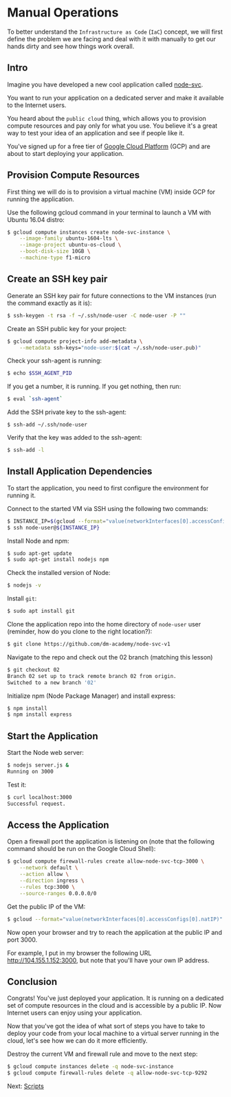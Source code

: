 # Manual Operations

To better understand the `Infrastructure as Code` (`IaC`) concept, we will first define the problem we are facing and deal with it with manually to get our hands dirty and see how things work overall.

## Intro

Imagine you have developed a new cool application called [node-svc](https://github.com/dm-academy/node-svc-v1).

You want to run your application on a dedicated server and make it available to the Internet users.

You heard about the `public cloud` thing, which allows you to provision compute resources and pay only for what you use. You believe it's a great way to test your idea of an application and see if people like it.

You've signed up for a free tier of [Google Cloud Platform](https://cloud.google.com/) (GCP) and are about to start deploying your application.

## Provision Compute Resources

First thing we will do is to provision a virtual machine (VM) inside GCP for running the application.

Use the following gcloud command in your terminal to launch a VM with Ubuntu 16.04 distro:

```bash
$ gcloud compute instances create node-svc-instance \
    --image-family ubuntu-1604-lts \
    --image-project ubuntu-os-cloud \
    --boot-disk-size 10GB \
    --machine-type f1-micro
```

## Create an SSH key pair

Generate an SSH key pair for future connections to the VM instances (run the command exactly as it is):

```bash
$ ssh-keygen -t rsa -f ~/.ssh/node-user -C node-user -P ""
```

Create an SSH public key for your project:

```bash
$ gcloud compute project-info add-metadata \
    --metadata ssh-keys="node-user:$(cat ~/.ssh/node-user.pub)"
```

Check your ssh-agent is running:

```bash
$ echo $SSH_AGENT_PID
```
If you get a number, it is running. If you get nothing, then run: 

```bash
$ eval `ssh-agent`
```

Add the SSH private key to the ssh-agent:

```
$ ssh-add ~/.ssh/node-user
```

Verify that the key was added to the ssh-agent:

```bash
$ ssh-add -l
```

## Install Application Dependencies

To start the application, you need to first configure the environment for running it.

Connect to the started VM via SSH using the following two commands:

```bash
$ INSTANCE_IP=$(gcloud --format="value(networkInterfaces[0].accessConfigs[0].natIP)" compute instances describe node-svc-instance)
$ ssh node-user@${INSTANCE_IP}
```

Install Node and npm:

```bash
$ sudo apt-get update
$ sudo apt-get install nodejs npm 
```

Check the installed version of Node:

```bash
$ nodejs -v
```

Install `git`:
```bash
$ sudo apt install git
```

Clone the application repo into the home directory of `node-user` user (reminder, how do you clone to the right location?):

```bash
$ git clone https://github.com/dm-academy/node-svc-v1
```
Navigate to the repo and check out the 02 branch (matching this lesson)

```bash
$ git checkout 02
Branch 02 set up to track remote branch 02 from origin.
Switched to a new branch '02'
```

Initialize npm (Node Package Manager) and install express:

```bash
$ npm install
$ npm install express
```

## Start the Application

Start the Node web server: 

```bash
$ nodejs server.js &
Running on 3000
```

Test it: 

```bash
$ curl localhost:3000
Successful request.
```


## Access the Application

Open a firewall port the application is listening on (note that the following command should be run on the Google Cloud Shell):

```bash
$ gcloud compute firewall-rules create allow-node-svc-tcp-3000 \
    --network default \
    --action allow \
    --direction ingress \
    --rules tcp:3000 \
    --source-ranges 0.0.0.0/0
```

Get the public IP of the VM:

```bash
$ gcloud --format="value(networkInterfaces[0].accessConfigs[0].natIP)" compute instances describe node-svc-instance
```

Now open your browser and try to reach the application at the public IP and port 3000.

For example, I put in my browser the following URL http://104.155.1.152:3000, but note that you'll have your own IP address.

## Conclusion

Congrats! You've just deployed your application. It is running on a dedicated set of compute resources in the cloud and is accessible by a public IP. Now Internet users can enjoy using your application.

Now that you've got the idea of what sort of steps you have to take to deploy your code from your local machine to a virtual server running in the cloud, let's see how we can do it more efficiently.

Destroy the current VM and firewall rule and move to the next step:

```bash
$ gcloud compute instances delete -q node-svc-instance
$ gcloud compute firewall-rules delete -q allow-node-svc-tcp-9292 
```

Next: [Scripts](03-scripts.md)
